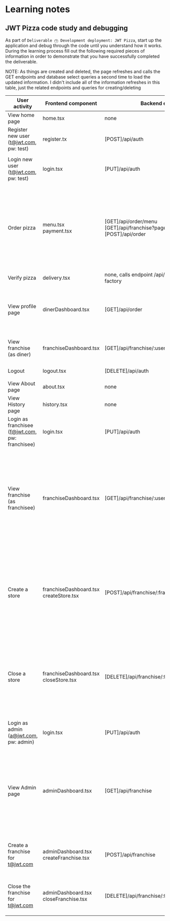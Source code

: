 # Learning notes

## JWT Pizza code study and debugging

As part of `Deliverable ⓵ Development deployment: JWT Pizza`, start up the application and debug through the code until you understand how it works. During the learning process fill out the following required pieces of information in order to demonstrate that you have successfully completed the deliverable.

NOTE: As things are created and deleted, the page refreshes and calls the GET endpoints and database select queries a second time to load the updated information. I didn't include all of the information refreshes in this table, just the related endpoints and queries for creating/deleting

| User activity                                       | Frontend component | Backend endpoints | Database SQL |
| --------------------------------------------------- | ------------------ | ----------------- | ------------ |
| View home page                                      |      home.tsx      |        none       |     none     |
| Register new user<br/>(t@jwt.com, pw: test)         |    register.tx     |  [POST]/api/auth  |     `INSERT INTO user (name, email, password) VALUES (?, ?, ?)`<br>`INSERT INTO userRole (userId, role, objectId) VALUES (?, ?, ?)` |
| Login new user<br/>(t@jwt.com, pw: test)            |      login.tsx     |   [PUT]/api/auth  |   `SELECT * FROM user WHERE email=?`<br>`SELECT * FROM userRole WHERE userId=?`<br>`INSERT INTO auth (token, userId) VALUES (?, ?) ON DUPLICATE KEY UPDATE token=token`|
| Order pizza                                         |        menu.tsx<br>payment.tsx       |        [GET]/api/order/menu<br>[GET]/api/franchise?page=0&limit=10&name=*<br>[POST]/api/order        |      `SELECT userId FROM auth WHERE token=?`(checking if logged in)<br>`SELECT * FROM menu`<br>`SELECT id, name FROM franchise WHERE name LIKE ? LIMIT ${limit + 1} OFFSET ${offset}`<br>`SELECT id, name FROM store WHERE franchiseId=?`<br>`INSERT INTO dinerOrder (dinerId, franchiseId, storeId, date) VALUES (?, ?, ?, now())`   <br>`SELECT id FROM ${table} WHERE ${key}=?`(get menu id)<br>`INSERT INTO orderItem (orderId, menuId, description, price) VALUES (?, ?, ?, ?)`  |
| Verify pizza                                        |       delivery.tsx        |      none, calls endpoint /api/order/verify for pizza factory     |     none     |
| View profile page                                   |      dinerDashboard.tsx        |     [GET]/api/order     |    `SELECT userId FROM auth WHERE token=?`(checks if logged in)<br>`SELECT id, franchiseId, storeId, date FROM dinerOrder WHERE dinerId=? LIMIT ${offset},${config.db.listPerPage}`<br>`SELECT id, menuId, description, price FROM orderItem WHERE orderId=?`     |
| View franchise<br/>(as diner)                       |     franchiseDashboard.tsx       |   [GET]/api/franchise/:userId       |    `SELECT userId FROM auth WHERE token=?`(checks if logged in)<br>`SELECT objectId FROM userRole WHERE role='franchisee' AND userId=?`<br>     |
| Logout                                              |    logout.tsx      |   [DELETE]/api/auth     |   `SELECT userId FROM auth WHERE token=?`<br>`DELETE FROM auth WHERE token=?`|
| View About page                                     |       about.tsx       |       none        |     none      |
| View History page                                   |      history.tsx       |      none       |    none       |
| Login as franchisee<br/>(f@jwt.com, pw: franchisee) |      login.tsx       |     [PUT]/api/auth        |    `SELECT * FROM user WHERE email=?`<br>`SELECT * FROM userRole WHERE userId=?`<br>`INSERT INTO auth (token, userId) VALUES (?, ?) ON DUPLICATE KEY UPDATE token=token`          |
| View franchise<br/>(as franchisee)                  |     franchiseDashboard.tsx          |    [GET]/api/franchise/:userId          |      `SELECT userId FROM auth WHERE token=?`(checks if logged in)<br>`SELECT objectId FROM userRole WHERE role='franchisee' AND userId=?`<br>`SELECT id, name FROM franchise WHERE id in (${franchiseIds.join(',')})`<br>`SELECT u.id, u.name, u.email FROM userRole AS ur JOIN user AS u ON u.id=ur.userId WHERE ur.objectId=? AND ur.role='franchisee'`<br>`SELECT s.id, s.name, COALESCE(SUM(oi.price), 0) AS totalRevenue FROM dinerOrder AS do JOIN orderItem AS oi ON do.id=oi.orderId RIGHT JOIN store AS s ON s.id=do.storeId WHERE s.franchiseId=? GROUP BY s.id`        |
| Create a store                                      |        franchiseDashboard.tsx<br>createStore.tsx           |      [POST]/api/franchise/:franchiseId/store          |    `SELECT userId FROM auth WHERE token=?`(checks if logged in)<br>`SELECT u.id, u.name, u.email FROM userRole AS ur JOIN user AS u ON u.id=ur.userId WHERE ur.objectId=? AND ur.role='franchisee'`<br>`SELECT s.id, s.name, COALESCE(SUM(oi.price), 0) AS totalRevenue FROM dinerOrder AS do JOIN orderItem AS oi ON do.id=oi.orderId RIGHT JOIN store AS s ON s.id=do.storeId WHERE s.franchiseId=? GROUP BY s.id`<br>`INSERT INTO store (franchiseId, name) VALUES (?, ?)`<br>`INSERT INTO store (franchiseId, name) VALUES (?, ?)`          |
| Close a store                                       |        franchiseDashboard.tsx<br>closeStore.tsx        |        [DELETE]/api/franchise/:franchiseId/store/:storeId        |      `SELECT userId FROM auth WHERE token=?`(checks if logged in)<br>`SELECT u.id, u.name, u.email FROM userRole AS ur JOIN user AS u ON u.id=ur.userId WHERE ur.objectId=? AND ur.role='franchisee'`<br>`SELECT s.id, s.name, COALESCE(SUM(oi.price), 0) AS totalRevenue FROM dinerOrder AS do JOIN orderItem AS oi ON do.id=oi.orderId RIGHT JOIN store AS s ON s.id=do.storeId WHERE s.franchiseId=? GROUP BY s.id`<br>`DELETE FROM store WHERE franchiseId=? AND id=?`        |
| Login as admin<br/>(a@jwt.com, pw: admin)           |       login.tsx        |     [PUT]/api/auth              |    `SELECT * FROM user WHERE email=?`<br>`SELECT * FROM userRole WHERE userId=?`<br>`INSERT INTO auth (token, userId) VALUES (?, ?) ON DUPLICATE KEY UPDATE token=token`<br>          |
| View Admin page                                     |       adminDashboard.tsx        |       [GET]/api/franchise           |    `SELECT userId FROM auth WHERE token=?`(checks if logged in)<br>`SELECT id, name FROM franchise WHERE name LIKE ? LIMIT ${limit + 1} OFFSET ${offset}`<br>`SELECT u.id, u.name, u.email FROM userRole AS ur JOIN user AS u ON u.id=ur.userId WHERE ur.objectId=? AND ur.role='franchisee'`<br>`SELECT s.id, s.name, COALESCE(SUM(oi.price), 0) AS totalRevenue FROM dinerOrder AS do JOIN orderItem AS oi ON do.id=oi.orderId RIGHT JOIN store AS s ON s.id=do.storeId WHERE s.franchiseId=? GROUP BY s.id`          |
| Create a franchise for t@jwt.com                    |      adminDashboard.tsx<br>createFranchise.tsx          |      [POST]/api/franchise             |     `SELECT userId FROM auth WHERE token=?`(checks if logged in)<br>`SELECT id, name FROM user WHERE email=?`<br>`INSERT INTO franchise (name) VALUES (?)`<br>`INSERT INTO userRole (userId, role, objectId) VALUES (?, ?, ?)`         |
| Close the franchise for t@jwt.com                   |       adminDashboard.tsx<br>closeFranchise.tsx             |       [DELETE]/api/franchise/:franchiseId        |     `SELECT userId FROM auth WHERE token=?`(checks if logged in)<br>`DELETE FROM store WHERE franchiseId=?`<br>`DELETE FROM userRole WHERE objectId=?`<br>`DELETE FROM franchise WHERE id=?`         |
